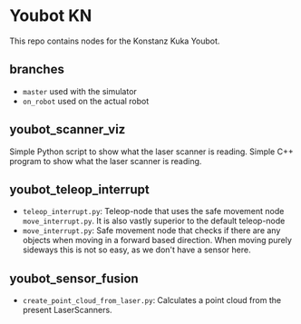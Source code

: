 # Youbot KN

This repo contains nodes for the Konstanz Kuka Youbot.

## branches

* ``master`` used with the simulator
* ``on_robot`` used on the actual robot

## youbot_scanner_viz

Simple Python script to show what the laser scanner is reading.
Simple C++ program to show what the laser scanner is reading.

## youbot_teleop_interrupt

* `teleop_interrupt.py`: Teleop-node that uses the safe movement node `move_interrupt.py`. It is also vastly superior to the default teleop-node
* `move_interrupt.py`: Safe movement node that checks if there are any objects when moving in a forward based direction. When moving purely sideways this is not so easy, as we don't have a sensor here.

## youbot_sensor_fusion

* `create_point_cloud_from_laser.py`: Calculates a point cloud from the present LaserScanners.

